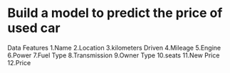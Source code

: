 # Build a model to predict the price of used car 
Data Features
1.Name
2.Location
3.kilometers Driven 
4.Mileage
5.Engine
6.Power
7.Fuel Type
8.Transmission
9.Owner Type
10.seats
11.New Price
12.Price
